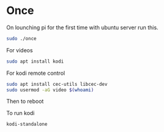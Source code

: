 # Once

On lounching pi for the first time with ubuntu server run this.

```bash
sudo ./once
```

For videos

```bash
sudo apt install kodi
```

For kodi remote control

```bash
sudo apt install cec-utils libcec-dev
sudo usermod -aG video $(whoami)
```

Then to reboot

To run kodi

```bash
kodi-standalone
```
